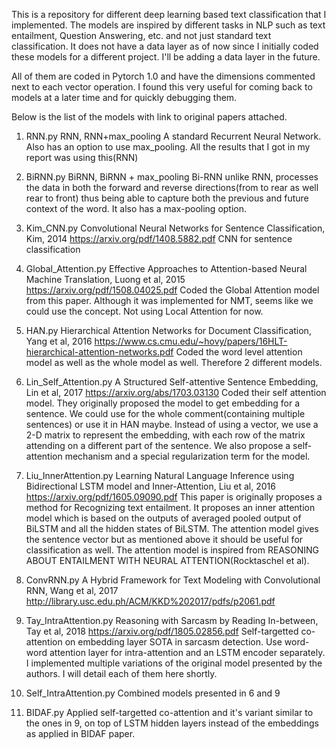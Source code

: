 This is a repository for different deep learning based text classification that I implemented. The models are inspired by different tasks in NLP such as text entailment, Question Answering, etc. and not just standard text classification. It does not have a data layer
as of now since I initially coded these models for a different project. I'll be adding a data layer in the future.

All of them are coded in Pytorch 1.0 and have the dimensions commented next to each vector operation. I found this very
useful for coming back to models at a later time and for quickly debugging them.

Below is the list of the models with link to original papers attached.

1) RNN.py
RNN, RNN+max_pooling
A standard Recurrent Neural Network. Also has an option to use max_pooling.
All the results that I got in my report was using this(RNN)

2) BiRNN.py
BiRNN, BiRNN + max_pooling
Bi-RNN unlike RNN, processes the data in both the forward and reverse directions(from to rear as well rear to front) thus being able to capture both the previous and future context of the word. It also has a max-pooling option.

3) Kim_CNN.py
Convolutional Neural Networks for Sentence Classification, Kim, 2014
https://arxiv.org/pdf/1408.5882.pdf
CNN for sentence classification

4) Global_Attention.py 
Effective Approaches to Attention-based Neural Machine Translation, Luong et al, 2015
https://arxiv.org/pdf/1508.04025.pdf
Coded the Global Attention model from this paper. Although it was implemented for NMT, seems like we could use the concept. Not using Local Attention for now.

5) HAN.py
Hierarchical Attention Networks for Document Classification, Yang et al, 2016
https://www.cs.cmu.edu/~hovy/papers/16HLT-hierarchical-attention-networks.pdf
Coded the word level attention model as well as the whole model as well. Therefore 2 different models.

6) Lin_Self_Attention.py 
A Structured Self-attentive Sentence Embedding, Lin et al, 2017
https://arxiv.org/abs/1703.03130
Coded their self attention model. They originally proposed the model to get embedding for a sentence. We could use for the whole comment(containing multiple sentences) or use it in HAN maybe.
Instead of using a vector, we use a 2-D matrix to represent the embedding, with each row of the matrix attending on a different part of the sentence. We also propose a self-attention mechanism and a special regularization term for the model.

7) Liu_InnerAttention.py
Learning Natural Language Inference using Bidirectional LSTM model and Inner-Attention, Liu et al, 2016
https://arxiv.org/pdf/1605.09090.pdf
This paper is originally proposes a method for Recognizing text entailment. It proposes an inner attention model which is based on the outputs of averaged pooled output of BiLSTM and all the hidden states of BiLSTM. The attention model gives the sentence vector but as mentioned above it should be useful for classification as well. The attention model is inspired from REASONING ABOUT ENTAILMENT WITH NEURAL ATTENTION(Rocktaschel et al).

8) ConvRNN.py 
A Hybrid Framework for Text Modeling with Convolutional RNN, Wang et al, 2017
http://library.usc.edu.ph/ACM/KKD%202017/pdfs/p2061.pdf

9) Tay_IntraAttention.py
Reasoning with Sarcasm by Reading In-between, Tay et al, 2018
https://arxiv.org/pdf/1805.02856.pdf
Self-targetted co-attention on embedding layer
SOTA in sarcasm detection. Use word-word attention layer for intra-attention and an LSTM encoder separately.
I implemented multiple variations of the original model presented by the authors. I will detail each of them here shortly.

10) Self_IntraAttention.py
Combined models presented in 6 and 9

11) BIDAF.py
Applied self-targetted co-attention and it's variant similar to the ones in 9, on top of LSTM hidden layers instead of the embeddings as applied in BIDAF paper.
